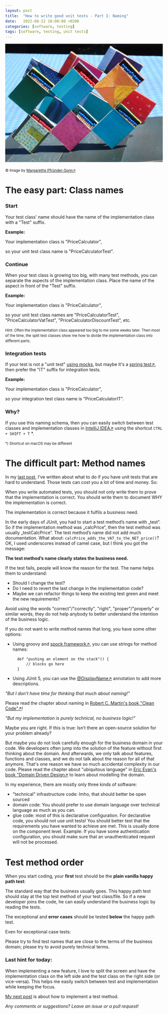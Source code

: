 ```yaml
---
layout: post
title:  "How to write good unit tests - Part I: Naming"
date:   2022-08-22 18:00:00 +0200
categories: [software, testing]
tags: [software, testing, unit tests]
---
```


![Matchsticks1](/assets/matchsticks.jpg)

<small>&copy; Image by [Margarethe Pfründer-Sonn&#8599;](http://www.pfruender-sonn.de/objekte/spiel-mit-verschiedenen-materialien)</small>


# The easy part: Class names

### Start

Your test class' name should have the name of the implementation class with a "Test" suffix.

**Example:**

Your implementation class is "PriceCalculator", 

so your unit test class name is "PriceCalculatorTest".

### Continue

When your test class is growing too big, with many test methods, you can separate the aspects of the implementation class.
Place the name of the aspect in front of the "Test" suffix.

**Example:**

Your implementation class is "PriceCalculator", 

so your unit test class names are "PriceCalculatorTest", "PriceCalculatorVatTest", "PriceCalculatorDiscountTest", etc.

<small>Hint: Often the implementation class appeared too big to me some weeks later. Then most of the time, the split test classes show me how to divide the implementation class into different parts.</small>

### Integration tests

If your test is not a "unit test" [using mocks](https://joerg-pfruender.github.io/software/testing/2014/01/14/MockInjector.html), but maybe it's a [spring test&#8599;](https://docs.spring.io/spring-framework/docs/current/reference/html/testing.html), then prefer the "IT" suffix for integration tests.

**Example:**

Your implementation class is "PriceCalculator",
 
so your integration test class name is "PriceCalculatorIT".
 


### Why?

If you use this naming schema, then you can easily switch between test classes and implementation classes in [IntelliJ IDEA&#8599;](https://www.jetbrains.com/idea/) using the shortcut ```CTRL + SHIFT + T```&nbsp;*.


<small>*) Shortcut on macOS may be different</small> 



# The difficult part: Method names


In my [last post](https://joerg-pfruender.github.io/software/testing/2022/08/21/unittests0.html), I’ve written about what to do if you have unit tests that are hard to understand. Those tests can cost you a lot of time and money. So:


When you write automated tests, you should not only write them to prove that the implementation is correct.
You should write them to document WHY the implementation is correct.

The implementation is correct because it fulfils a business need. 

In the early days of JUnit, you had to start a test method’s name with „test“. 
So if the implementation method was „calcPrice“, then the test method was usually „testCalcPrice“. 
The test method’s name did not add much documentation. What about: ```calcPrice_adds_the_VAT_to_the_NET_price()```?
OK, I used underscores instead of camel case, but I think you got the message: 

**The test method’s name clearly states the business need.**

If the test fails, people will know the reason for the test. 
The name helps them to understand: 
* Should I change the test? 
* Do I need to revert the last change in the implementation code? 
* Maybe we can refactor things to keep the existing test green and meet the new requirements?

Avoid using the words "correct"/"correctly", "right", "proper"/"properly" or similar words, they do not help anybody to better understand the intention of the business logic.


If you do not want to write method names that long, you have some other options:

* Using groovy and [spock framework&#8599;](https://spockframework.org/spock/docs/2.1/spock_primer.html), you can use strings for method names:

        def "pushing an element on the stack"() { 
            // blocks go here 
        }
        

* Using JUnit 5, you can use the [@DisplayName&#8599;](https://junit.org/junit5/docs/5.0.3/api/org/junit/jupiter/api/DisplayName.html) annotation to add more descriptions.


_"But I don’t have time for thinking that much about naming!"_

Please read the chapter about naming in [Robert C. Martin's book "Clean Code"&#8599;](http://cleancoder.com/products)!


_"But my implementation is purely technical, no business logic!"_

Maybe you are right. If this is true: 
Isn’t there an open-source solution for your problem already?

But maybe you do not look carefully enough for the business domain in your code.
We developers often jump into the solution of the feature without first thinking about the domain.
And afterwards, we only talk about features, functions and classes, and we do not talk about the reason for all of that anymore.
That's one reason we have so much accidental complexity in our code. 
Please read the chapter about "ubiquitous language" in [Eric Evan's book "Domain Driven Design&#8599;](https://www.dddcommunity.org/book/evans_2003/) to learn about modelling the domain.   

In my experience, there are mostly only three kinds of software:
* "technical" infrastructure code: Imho, that should better be open sourced
* domain code: You should prefer to use domain language over technical language as much as you can.
* glue code: most of this is declarative configuration. For declarative code, you should not use unit tests! You should better test that the requirements you have wanted to achieve are met. This is usually done on the component level. Example: If you have some authentication configuration, you should make sure that an unauthenticated request will not be processed.


# Test method order

When you start coding, your **first** test should be the **plain vanilla happy path test**:

The standard way that the business usually goes. 
This happy path test should stay at the top test method of your test class/file. 
So if a new developer joins the code, he can easily understand the business logic by reading the tests.


The exceptional and **error cases** should be tested **below** the happy path test. 

Even for exceptional case tests: 

Please try to find test names that are close to the terms of the business domain; please try to avoid purely technical terms.


### Last hint for today:
When implementing a new feature, I love to split the screen and have the implementation class on the left side and the test class on the right side (or vice-versa).
This helps me easily switch between test and implementation while keeping the focus.

[My next post](https://joerg-pfruender.github.io/software/testing/2022/09/04/unittests2.html) is about how to implement a test method.

*Any comments or suggestions? Leave an issue or a pull request!*
